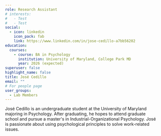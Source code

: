 ```yaml
---
role: Research Assistant
# interests:
#   - Test
#   - Test
social:
  - icon: linkedin
    icon_pack: fab
    link: https://www.linkedin.com/in/jose-cedillo-a7bb56202
education:
  courses:
    - course: BA in Psychology
      institution: University of Maryland, College Park MD
      year: 2026 (expected)
superuser: false
highlight_name: false
title: José Cedillo
email: ""
# For people page
user_groups: 
  - Lab Members
---
```

José Cedillo is an undergraduate student at the University of Maryland majoring in Psychology. After graduating, he hopes to attend graduate school and pursue a master's in Industrial-Organizational Psychology. José is passionate about using psychological principles to solve work-related issues. 